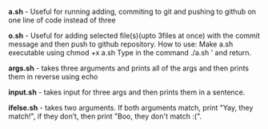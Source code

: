 **a.sh** - Useful for running adding, commiting to git and pushing to github on one line of code instead of three

**o.sh** - Useful for adding selected file(s)(upto 3files at once) with the commit message and then push to github repository.
How to use: 
Make a.sh executable using chmod +x a.sh
Type in the command ./a.sh '<your commit message> and return.

**args.sh** - takes three arguments and prints all of the args and then prints them in reverse using echo

**input.sh** - takes input for three args and then prints them in a sentence.

**ifelse.sh** - takes two arguments. If both arguments match, print "Yay, they match!", if they don’t, then print "Boo, they don't match :(".


